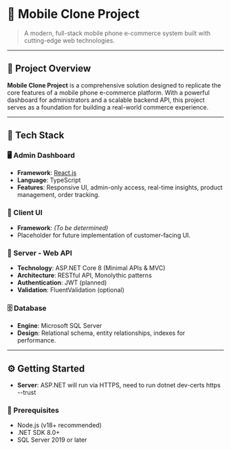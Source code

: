# 📱 Mobile Clone Project

> A modern, full-stack mobile phone e-commerce system built with cutting-edge web technologies.

---

## 🧩 Project Overview

**Mobile Clone Project** is a comprehensive solution designed to replicate the core features of a mobile phone e-commerce platform. With a powerful dashboard for administrators and a scalable backend API, this project serves as a foundation for building a real-world commerce experience.

---

## 🚀 Tech Stack

### 🖥️ Admin Dashboard

- **Framework**: [React.js](https://react.dev/)
- **Language**: TypeScript
- **Features**: Responsive UI, admin-only access, real-time insights, product management, order tracking.

### 📲 Client UI

- **Framework**: _(To be determined)_
- Placeholder for future implementation of customer-facing UI.

### 🔧 Server - Web API

- **Technology**: ASP.NET Core 8 (Minimal APIs & MVC)
- **Architecture**: RESTful API, Monolythic patterns
- **Authentication**: JWT (planned)
- **Validation**: FluentValidation (optional)

### 🗄️ Database

- **Engine**: Microsoft SQL Server
- **Design**: Relational schema, entity relationships, indexes for performance.

---

## ⚙️ Getting Started

- **Server**: ASP.NET will run via HTTPS, need to run dotnet dev-certs https --trust

### 🔨 Prerequisites

- Node.js (v18+ recommended)
- .NET SDK 8.0+
- SQL Server 2019 or later
